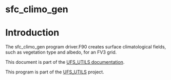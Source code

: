 
# sfc_climo_gen

# Introduction

The sfc_climo_gen program driver.F90 creates surface climatological
fields, such as vegetation type and albedo, for an FV3 grid.

This document is part of the <a href="../index.html">UFS_UTILS
documentation</a>.

This program is part of the
[UFS_UTILS](https://github.com/ufs-community/UFS_UTILS) project.

